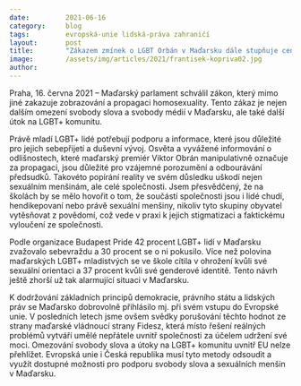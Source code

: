 ```yaml
---
date:         2021-06-16
category:     blog
tags:         evropská-unie lidská-práva zahraničí
layout:       post
title:        "Zákazem zmínek o LGBT Orbán v Maďarsku dále stupňuje cenzuru i útoky na menšiny "
image:        /assets/img/articles/2021/frantisek-kopriva02.jpg
author:       
---
```





Praha, 16. června 2021 – Maďarský parlament schválil zákon, který mimo jiné zakazuje zobrazování a propagaci homosexuality. Tento zákaz je nejen dalším omezení svobody slova a svobody médií v Maďarsku, ale také další útok na LGBT+ komunitu.


Právě mladí LGBT+ lidé potřebují podporu a informace, které jsou důležité pro jejich sebepřijetí a duševní vývoj. Osvěta a vyvážené informování o odlišnostech, které maďarský premiér Viktor Obrán manipulativně označuje za propagaci, jsou důležité pro vzájemné porozumění a odbourávání předsudků. Takovéto popírání reality ve svém důsledku uškodí nejen sexuálním menšinám, ale celé společnosti. Jsem přesvědčený, že na školách by se mělo hovořit o tom, že součástí společnosti jsou i lidé chudí, hendikepovaní nebo právě sexuální menšiny, nikoliv tyto skupiny obyvatel vytěsňovat z povědomí, což vede v praxi k jejich stigmatizaci a faktickému vyloučení ze společnosti. 

 

Podle organizace Budapest Pride 42 procent LGBT+ lidí v Maďarsku zvažovalo sebevraždu a 30 procent se o ni pokusilo. Více než polovina maďarských LGBT+ mladistvých se ve škole cítila v ohrožení kvůli své sexuální orientaci a 37 procent kvůli své genderové identitě. Tento návrh ještě zhorší už tak alarmující situaci v Maďarsku. 

 

K dodržování základních principů demokracie, právního státu a lidských práv se Maďarsko dobrovolně přihlásilo mj. při svém vstupu do Evropské unie. V posledních letech jsme ovšem svědky porušování těchto hodnot ze strany maďarské vládnoucí strany Fidesz, která místo řešení reálných problémů vytváří umělé nepřátele uvnitř společnosti za účelem udržení své moci. Omezování svobody slova a útoky na LGBT+ komunitu uvnitř EU nelze přehlížet. Evropská unie i Česká republika musí tyto metody odsoudit a využít dostupné možnosti pro podporu svobody slova a sexuálních menšin v Maďarsku. 
